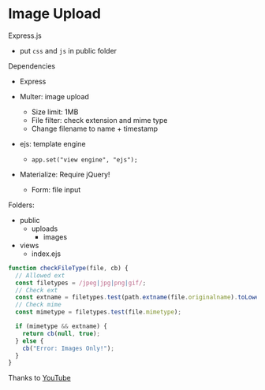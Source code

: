 # Image Upload

Express.js

- put `css` and `js` in public folder

Dependencies

- Express
- Multer: image upload
  - Size limit: 1MB
  - File filter: check extension and mime type
  - Change filename to name + timestamp
- ejs: template engine

  - `app.set("view engine", "ejs");`

- Materialize: Require jQuery!
  - Form: file input

Folders:

- public
  - uploads
    - images
- views
  - index.ejs

```javascript
function checkFileType(file, cb) {
  // Allowed ext
  const filetypes = /jpeg|jpg|png|gif/;
  // Check ext
  const extname = filetypes.test(path.extname(file.originalname).toLowerCase());
  // Check mime
  const mimetype = filetypes.test(file.mimetype);

  if (mimetype && extname) {
    return cb(null, true);
  } else {
    cb("Error: Images Only!");
  }
}
```

Thanks to [YouTube](https://www.youtube.com/watch?v=9Qzmri1WaaE)

